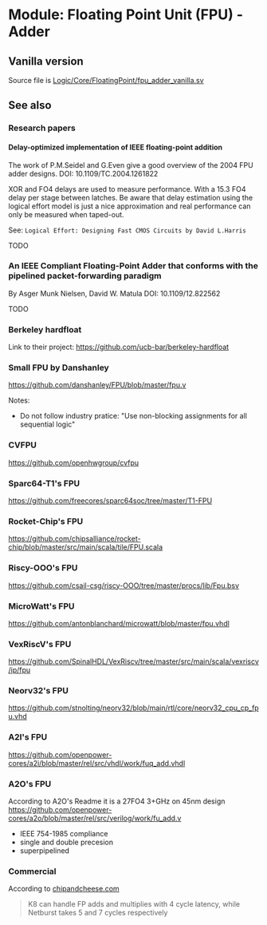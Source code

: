 # Module: Floating Point Unit (FPU) - Adder

## Vanilla version
Source file is [Logic/Core/FloatingPoint/fpu_adder_vanilla.sv](Logic/Core/FloatingPoint/fpu_adder_vanilla.sv)

## See also

### Research papers
#### Delay-optimized implementation of IEEE floating-point addition
The work of P.M.Seidel and G.Even give a good overview of the 2004 FPU adder designs.
DOI: 10.1109/TC.2004.1261822

XOR and FO4 delays are used to measure performance.
With a 15.3 FO4 delay per stage between latches.
Be aware that delay estimation using the logical effort model is just a nice approximation and real
performance can only be measured when taped-out.

See: `Logical Effort: Designing Fast CMOS Circuits by David L.Harris`

TODO

### An IEEE Compliant Floating-Point Adder that conforms with the pipelined packet-forwarding paradigm
By Asger Munk Nielsen, David W. Matula
DOI: 10.1109/12.822562

TODO

### Berkeley hardfloat
Link to their project: https://github.com/ucb-bar/berkeley-hardfloat

### Small FPU by Danshanley
https://github.com/danshanley/FPU/blob/master/fpu.v

Notes:
- Do not follow industry pratice: "Use non-blocking assignments for all sequential logic"

### CVFPU
https://github.com/openhwgroup/cvfpu

### Sparc64-T1's FPU
https://github.com/freecores/sparc64soc/tree/master/T1-FPU

### Rocket-Chip's FPU
https://github.com/chipsalliance/rocket-chip/blob/master/src/main/scala/tile/FPU.scala

### Riscy-OOO's FPU
https://github.com/csail-csg/riscy-OOO/tree/master/procs/lib/Fpu.bsv

### MicroWatt's FPU
https://github.com/antonblanchard/microwatt/blob/master/fpu.vhdl

### VexRiscV's FPU
https://github.com/SpinalHDL/VexRiscv/tree/master/src/main/scala/vexriscv/ip/fpu

### Neorv32's FPU
https://github.com/stnolting/neorv32/blob/main/rtl/core/neorv32_cpu_cp_fpu.vhd

### A2I's FPU
https://github.com/openpower-cores/a2i/blob/master/rel/src/vhdl/work/fuq_add.vhdl

### A2O's FPU
According to A2O's Readme it is a 27FO4 3+GHz on 45nm design
https://github.com/openpower-cores/a2o/blob/master/rel/src/verilog/work/fu_add.v
- IEEE 754-1985 compliance
- single and double precesion
- superpipelined

### Commercial

According to [chipandcheese.com](chipandcheese.com)
> K8 can handle FP adds and multiplies with 4 cycle latency, while Netburst takes 5 and 7 cycles respectively
